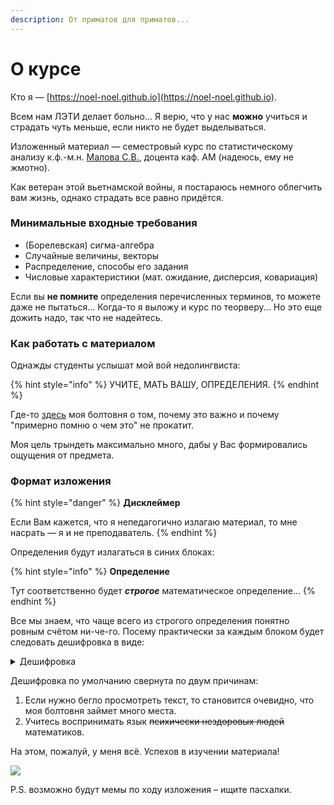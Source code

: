 ```yaml
---
description: От приматов для приматов...
---
```


# О курсе

Кто я — [https://noel-noel.github.io](https://noel-noel.github.io).

Всем нам ЛЭТИ делает больно... Я верю, что у нас **можно** учиться и страдать чуть меньше, если никто не будет выделываться.&#x20;

Изложенный материал — семестровый курс по статистическому анализу к.ф.-м.н. [Малова С.В.](https://sites.google.com/site/malovsergvas/%D0%B3%D0%BB%D0%B0%D0%B2%D0%BD%D0%B0%D1%8F-%D1%81%D1%82%D1%80%D0%B0%D0%BD%D0%B8%D1%86%D0%B0), доцента каф. АМ (надеюсь, ему не жмотно).

Как ветеран этой вьетнамской войны, я постараюсь немного облегчить вам жизнь, однако страдать все равно придётся.&#x20;

### Минимальные входные требования

* (Борелевская) сигма-алгебра
* Случайные величины, векторы
* Распределение, способы его задания
* Числовые характеристики (мат. ожидание, дисперсия, ковариация)

Если вы **не помните** определения перечисленных терминов, то можете даже не пытаться... Когда-то я выложу и курс по теорверу... Но это еще дожить надо, так что не надейтесь.

### Как работать с материалом

Однажды студенты услышат мой вой недолингвиста:

{% hint style="info" %}
УЧИТЕ, МАТЬ ВАШУ, ОПРЕДЕЛЕНИЯ.&#x20;
{% endhint %}

Где-то [здесь](https://www.youtube.com) моя болтовня о том, почему это важно и почему "примерно помню о чем это" не прокатит.

Моя цель трындеть максимально много, дабы у Вас формировались ощущения от предмета.

### Формат изложения

{% hint style="danger" %}
**Дисклеймер**

Если Вам кажется, что я непедагогично излагаю материал, то мне насрать — я и не преподаватель.
{% endhint %}

Определения будут излагаться в синих блоках:

{% hint style="info" %}
**Определение**

Тут соответственно будет _**строгое**_ математическое определение...
{% endhint %}

Все мы знаем, что чаще всего из строгого определения понятно ровным счётом ни-че-го. Посему практически за каждым блоком будет следовать дешифровка в виде:

<details>

<summary>Дешифровка</summary>

А тут соответственно декодированное на человеческий определение.

</details>

Дешифровка по умолчанию свернута по двум причинам:

1. Если нужно бегло просмотреть текст, то становится очевидно, что моя болтовня займет много места.
2. Учитесь воспринимать язык ~~психически нездоровых людей~~ математиков.

На этом, пожалуй, у меня всё. Успехов в изучении материала!

![](http://img2.reactor.cc/pics/post/%D0%B2%D1%81%D1%91-%D0%BF%D0%BB%D0%BE%D1%85%D0%BE-%D1%84%D1%8D%D0%BD%D0%B4%D0%BE%D0%BC%D1%8B-%D0%B2%D1%81%D0%B5-%D0%BE%D1%87%D0%B5%D0%BD%D1%8C-%D0%BF%D0%BB%D0%BE%D1%85%D0%BE-%D0%B2%D1%81%D0%B5-%D0%B5%D0%B1%D0%B0%D0%BD%D1%83%D0%BB%D0%B8%D1%81%D1%8C-4988673.jpeg)

P.S. возможно будут мемы по ходу изложения – ищите пасхалки.
